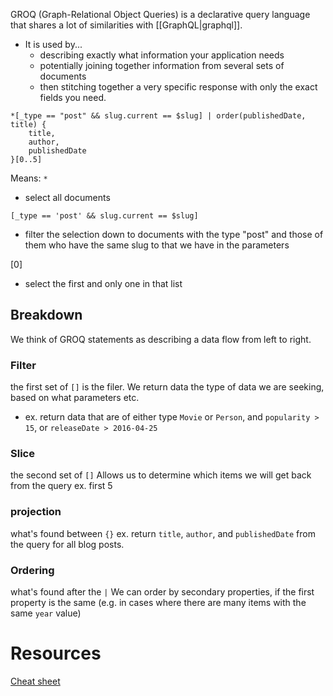 
GROQ (Graph-Relational Object Queries) is a declarative query language that shares a lot of similarities with [[GraphQL|graphql]].
- It is used by...
    - describing exactly what information your application needs
    - potentially joining together information from several sets of documents
    - then stitching together a very specific response with only the exact fields you need.

```
*[_type == "post" && slug.current == $slug] | order(publishedDate, title) {
    title,
    author,
    publishedDate
}[0..5]
```
Means:
`*` 
- select all documents

`[_type == 'post' && slug.current == $slug]` 
- filter the selection down to documents with the type "post" and those of them who have the same slug to that we have in the parameters

[0] 
- select the first and only one in that list

## Breakdown
We think of GROQ statements as describing a data flow from left to right.

### Filter
the first set of `[]` is the filer. We return data the type of data we are seeking, based on what parameters etc.
- ex. return data that are of either type `Movie` or `Person`, and `popularity > 15`, or `releaseDate > 2016-04-25`

### Slice
the second set of `[]`
Allows us to determine which items we will get back from the query
ex. first 5

### projection
what's found between `{}`
ex. return `title`, `author`, and `publishedDate` from the query for all blog posts.

### Ordering
what's found after the ` | `
We can order by secondary properties, if the first property is the same (e.g. in cases where there are many items with the same `year` value)

# Resources
[Cheat sheet](https://www.sanity.io/docs/query-cheat-sheet)
